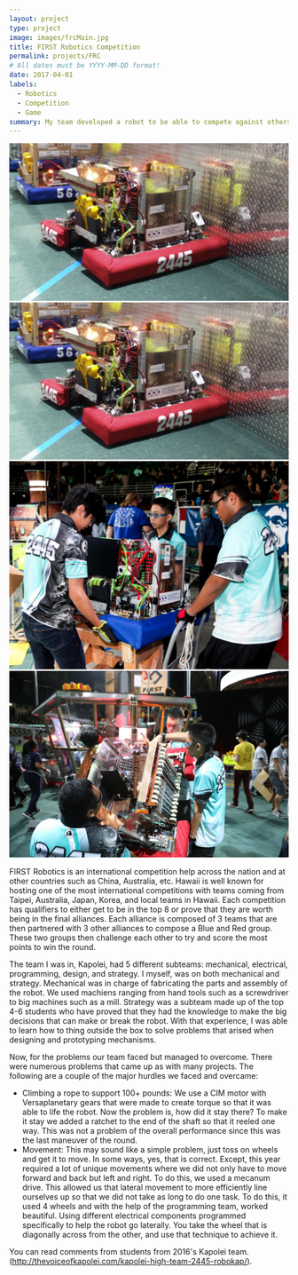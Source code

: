 ```yaml
---
layout: project
type: project
image: images/frcMain.jpg
title: FIRST Robotics Competition
permalink: projects/FRC
# All dates must be YYYY-MM-DD format!
date: 2017-04-01
labels:
  - Robotics
  - Competition
  - Game
summary: My team developed a robot to be able to compete against others in the year's game theme.
---
```


<div class="ui small rounded images">
  <img class="ui image" src="../images/frcSub1.jpg">
  <img class="ui image" src="../images/frcSub2.jpg">
  <img class="ui image" src="../images/frcSub3.jpg">
  <img class="ui image" src="../images/frcSub4.jpg">
</div>

FIRST Robotics is an international competition help across the nation and at other countries such as China, Australia, etc. Hawaii is well known for hosting one of the most international competitions with teams coming from Taipei, Australia, Japan, Korea, and local teams in Hawaii. Each competition has qualifiers to either get to be in the top 8 or prove that they are worth being in the final alliances. Each alliance is composed of 3 teams that are then partnered with 3 other alliances to compose a Blue and Red group. These two groups then challenge each other to try and score the most points to win the round.

The team I was in, Kapolei, had 5 different subteams: mechanical, electrical, programming, design, and strategy. I myself, was on both mechanical and strategy. Mechanical was in charge of fabricating the parts and assembly of the robot. We used machiens ranging from hand tools such as a screwdriver to big machines such as a mill. Strategy was a subteam made up of the top 4-6 students who have proved that they had the knowledge to make the big decisions that can make or break the robot. With that experience, I was able to learn how to thing outside the box to solve problems that arised when designing and prototyping mechanisms.

Now, for the problems our team faced but managed to overcome. There were numerous problems that came up as with many projects. The following are a couple of the major hurdles we faced and overcame:

<ul>
  <li> Climbing a rope to support 100+ pounds: We use a CIM motor with Versaplanetary gears that were made to create torque so that it was able to life the robot. Now the problem is, how did it stay there? To make it stay we added a ratchet to the end of the shaft so that it reeled one way. This was not a problem of the overall performance since this was the last maneuver of the round.</li>
  <li>Movement: This may sound like a simple problem, just toss on wheels and get it to move. In some ways, yes, that is correct. Except, this year required a lot of unique movements where we did not only have to move forward and back but left and right. To do this, we used a mecanum drive. This allowed us that lateral movement to more efficiently line ourselves up so that we did not take as long to do one task. To do this, it used 4 wheels and with the help of the programming team, worked beautiful. Using different electrical components programmed specifically to help the robot go laterally. You take the wheel that is diagonally across from the other, and use that technique to achieve it.</li>
</ul>

You can read comments from students from 2016's Kapolei team. (http://thevoiceofkapolei.com/kapolei-high-team-2445-robokap/).



